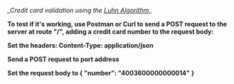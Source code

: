 *_Credit card validation using the [Luhn Algorithm](https://en.wikipedia.org/wiki/Luhn_algorithm)*_

__To test if it's working, use Postman or Curl to send a POST request to the server at route "/", adding a credit card number to the request body:__

__Set the headers: Content-Type: application/json__

__Send a POST request to port address__

**Set the request body to { "number": "4003600000000014" }**


